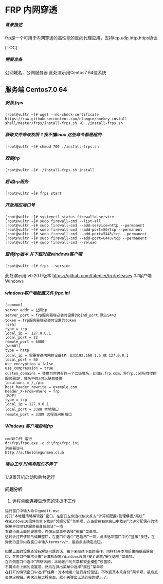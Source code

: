 # FRP 内网穿透
##### 背景描述
frp是一个可用于内网穿透的高性能的反向代理应用，支持tcp,udp,http,https协议

[TOC]
 
##### 需要准备
公网域名，公网服务器  此处演示用Centos7 64位系统
## 服务端 Centos7.0 64
##### 安装 frps
```
[root@vultr ~]# wget --no-check-certificate https://raw.githubusercontent.com/clangcn/onekey-install-shell/master/frps/install-frps.sh -O ./install-frps.sh
```
##### 获取文件修改权限？我不懂linux 这些命令都是超的
```
[root@vultr ~]# chmod 700 ./install-frps.sh
```
##### 安装frp
```
[root@vultr ~]# ./install-frps.sh install
```
##### 启动frp服务
```
[root@vultr ~]# frps start
```
##### 开放相应端口号
```
[root@vultr ~]# systemctl status firewalld.service
[root@vultr ~]# sudo firewall-cmd --list-all
[root@vultr ~]# sudo firewall-cmd --add-service=http --permanent
[root@vultr ~]# sudo firewall-cmd --add-port=80/tcp --permanent
[root@vultr ~]# sudo firewall-cmd --add-port=5443/tcp --permanent
[root@vultr ~]# sudo firewall-cmd --add-port=6443/tcp --permanent
[root@vultr ~]# sudo firewall-cmd --reload
```
##### 查询frp版本 并下载对应windows客户端
```
[root@vultr ~]# frps --version
```
此处演示用 v0.20.0版本
https://github.com/fatedier/frp/releases
##客户端 Windows
##### windows客户端配置文件 frpc.ini
```
[common]
server_addr = 公网ip
server_port = frp服务器端安装时设置的bind_port,默认5443
token = frp服务器端安装时设置的token
[ssh]
type = tcp
local_ip =  127.0.0.1
local_port = 22
remote_port = 6000
[web01]
type = http
local_ip = 需要穿透内网的设备IP，比如192.168.1.6 或 127.0.0.1
local_port = 80
use_encryption = false
use_compression = true
custom_domains = 替换为你拥有的一个二级域名，比如a.frp.com，将frp.com指向你的服务器IP，域名中的a可以随意替换
locations = /,/pic
host_header_rewrite = example.com
header_X-From-Where = frp
[RDP]
type = tcp
local_ip = 127.0.0.1
local_port = 3388 本地端口
remote_port = 3389 远程访问用端口
```
##### Windows 客户端启动frp
```
cmd命令行 运行
d:\frp\frpc.exe -c d:\frp\frpc.ini
浏览器访问
http://a.thelonegunmen.club
```
#####  待办工作 时间有限先不弄了
1.设置开机启动和后台运行

#### 问题分析
1. 远程桌面连接显示您的凭据不工作
```
运行窗口中输入命令gpedit.msc
打开“本地组策略编辑器”窗口，在窗口左侧边栏依次点击“计算机配置/管理模板/系统”
在Windows10组件菜单下找到“凭据分配”菜单项，点击后在右侧窗口中找到“允许分配保存的凭据用于仅NTLM服务器身份验证”一项
右键点击上面的设置项，在弹出菜单中选择“编辑”菜单项。
这时会打开该项的编辑窗口，在窗口中选中“已启用”一项，点击选项窗口中的“显示”按钮，在弹出的显示内容窗口中输入termsrv/*，最后点击确定按钮。

如果上面的设置还没有解决问题的话，接下来继续下面的操作。同样打开本地组策略编辑器窗口，在窗口中依次点击“计算机配置/Windows设置/安全设置/安全选项”菜单项。
在右侧窗口中选中“网络访问：本地帐户的共享和安全模型”设置项。
右键点击上面的设置项，然后在弹出菜单中选择“属性”菜单项
在打开的编辑窗口中选择“经典：对本地用户进行身份验证，不改变其本来身份”菜单项，最后点击确定按钮。再次连接远程桌面，就不再弹出无法连接的提示了。
```